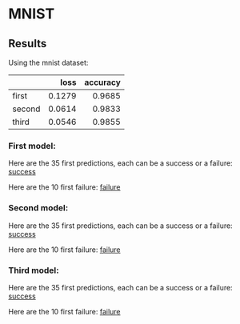 # MNIST

## Results

Using the mnist dataset:

|        |  loss  | accuracy |
|--------|-------:|---------:|
| first  | 0.1279 | 0.9685   |
| second | 0.0614 | 0.9833   |
| third  | 0.0546 | 0.9855   |

### First model:

Here are the 35 first predictions, each can be a success or a failure:
[success](./screenshots/model_1_success.png)

Here are the 10 first failure:
[failure](./screenshots/model_1_failure.png)

### Second model:

Here are the 35 first predictions, each can be a success or a failure:
[success](./screenshots/model_2_success.png)

Here are the 10 first failure:
[failure](./screenshots/model_2_failure.png)

### Third model:

Here are the 35 first predictions, each can be a success or a failure:
[success](./screenshots/model_3_success.png)

Here are the 10 first failure:
[failure](./screenshots/model_3_failure.png)
